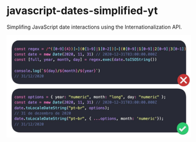 # javascript-dates-simplified-yt 

Simplifing JavaScript date interactions using the Internationalization API.

![](./cover.jpg)